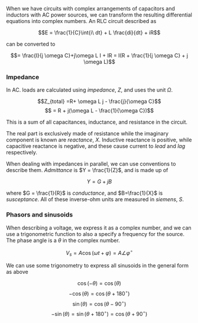 When we have circuits with complex arrangements of capacitors and inductors with AC power sources, we can transform the resulting differential equations into complex numbers. An RLC circuit described as 

$$E = \frac{1}{C}\int{i\ dt} + L \frac{di}{dt} + iR$$

can be converted to 

$$= \frac{I}{j \omega C}+j\omega L I + IR = I(R + \frac{1}{j \omega C} + j \omega L)$$

### Impedance

In AC. loads are calculated using *impedance*, $Z$, and uses the unit $\Omega$.

$$Z_{total} =R+ \omega L j - \frac{j}{\omega C}$$
$$ = R + j(\omega L - \frac{1}{\omega C})$$

This is a sum of all capacitances, inductance, and resistance in the circuit.

The real part is exclusively made of resistance while the imaginary component is known are *reactance*, $X$. Inductive reactance is positive, while capacitive reactance is negative, and these cause current to *lead* and *lag* respectively.

When dealing with impedances in parallel, we can use conventions to describe them. *Admittance* is $Y = \frac{1}{Z}$, and is made up of 

$$Y = G+jB$$

where $G = \frac{1}{R}$ is *conductance*, and $B=\frac{1}{X}$ is *susceptance*. All of these inverse-ohm units are measured in *siemens*, $S$.

### Phasors and sinusoids

When describing a voltage, we express it as a complex number, and we can use a trigonometric function to also a specify a frequency for the source. The phase angle is a $\theta$ in the complex number.

$$V_{s} = A \cos(\omega t+\varphi) = A \angle{\varphi^{\circ}}$$

We can use some trigonometry to express all sinusoids in the general form as above

$$\cos(-\theta) = \cos(\theta)$$
$$-\cos(\theta) = \cos(\theta+180^{\circ})$$
$$\sin(\theta) = \cos(\theta - 90^{\circ})$$
$$-\sin(\theta) = \sin(\theta+180^{\circ}) = \cos(\theta+90^{\circ})$$

